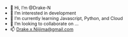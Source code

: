 - 👋 Hi, I’m @Drake-N
- 👀 I’m interested in development
- 🌱 I’m currently learning Javascript, Python, and Cloud
- 💞️ I’m looking to collaborate on ...
- 📫 Drake.x.Niijima@gmail.com

<!---
Drake-N/Drake-N is a ✨ special ✨ repository because its `README.md` (this file) appears on your GitHub profile.
You can click the Preview link to take a look at your changes.
--->
